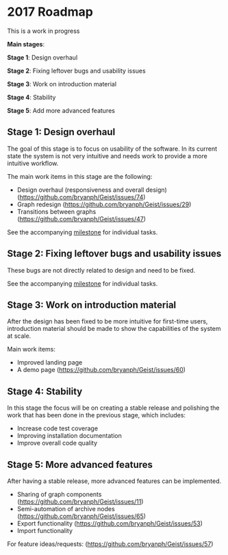# 2017 Roadmap

This is a work in progress

**Main stages**:

**Stage 1**: Design overhaul

**Stage 2**: Fixing leftover bugs and usability issues

**Stage 3**: Work on introduction material

**Stage 4**: Stability

**Stage 5**: Add more advanced features

## Stage 1: Design overhaul

The goal of this stage is to focus on usability of the software. In its current state the system is not very intuitive and needs work to provide a more intuitive workflow.

The main work items in this stage are the following:
* Design overhaul (responsiveness and overall design) (https://github.com/bryanph/Geist/issues/74)
* Graph redesign (https://github.com/bryanph/Geist/issues/29)
* Transitions between graphs (https://github.com/bryanph/Geist/issues/47)

See the accompanying [milestone](https://github.com/bryanph/Geist/milestone/2) for individual tasks.

## Stage 2: Fixing leftover bugs and usability issues

These bugs are not directly related to design and need to be fixed.

See the accompanying [milestone](https://github.com/bryanph/Geist/milestone/1) for individual tasks.

## Stage 3: Work on introduction material

After the design has been fixed to be more intuitive for first-time users, introduction material should be made to show the capabilities of the system at scale.

Main work items:
* Improved landing page
* A demo page (https://github.com/bryanph/Geist/issues/60)

## Stage 4: Stability
In this stage the focus will be on creating a stable release and polishing the work that has been done in the previous stage, which includes:
* Increase code test coverage
* Improving installation documentation
* Improve overall code quality

## Stage 5: More advanced features
After having a stable release, more advanced features can be implemented.

* Sharing of graph components (https://github.com/bryanph/Geist/issues/11)
* Semi-automation of archive nodes (https://github.com/bryanph/Geist/issues/65)
* Export functionality (https://github.com/bryanph/Geist/issues/53)
* Import functionality

For feature ideas/requests: (https://github.com/bryanph/Geist/issues/57)


